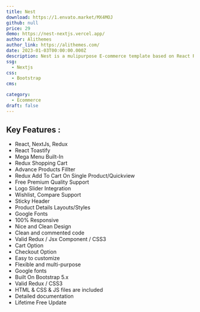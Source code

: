 ```yaml
---
title: Nest
download: https://1.envato.market/MX4MOJ
github: null
price: 29
demo: https://nest-nextjs.vercel.app/
author: Alithemes
author_link: https://alithemes.com/
date: 2023-01-03T00:00:00.000Z
description: Nest is a mulipurpose E-commerce template based on React Redux, NextJS, Bootstrap 5.x. 
ssg:
  - Nextjs
css:
  - Bootstrap
cms:

category:
  - Ecommerce
draft: false
---
```

## Key Features :

- React, NextJs, Redux
- React Toastify
- Mega Menu Built-In
- Redux Shopping Cart
- Advance Products Fillter
- Redux Add To Cart On Single Product/Quickview
- Free Premium Quality Support
- Logo Slider Integration
- Wishlist, Compare Support
- Sticky Header
- Product Details Layouts/Styles
- Google Fonts
- 100% Responsive
- Nice and Clean Design
- Clean and commented code
- Valid Redux / Jsx Component / CSS3
- Cart Option
- Checkout Option
- Easy to customize
- Flexible and multi-purpose
- Google fonts
- Built On Bootstrap 5.x
- Valid Redux / CSS3
- HTML & CSS & JS files are included
- Detailed documentation
- Lifetime Free Update
